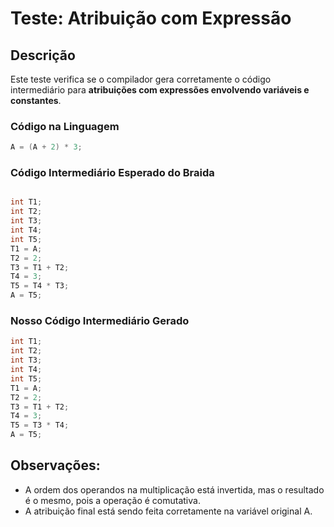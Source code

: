 # Teste: Atribuição com Expressão

## Descrição

Este teste verifica se o compilador gera corretamente o código intermediário para **atribuições com expressões envolvendo variáveis e constantes**.

### Código na Linguagem

```c
A = (A + 2) * 3;

```

### Código Intermediário Esperado do Braida

```c

int T1;
int T2;
int T3;
int T4;
int T5;
T1 = A;
T2 = 2;
T3 = T1 + T2;
T4 = 3;
T5 = T4 * T3;
A = T5;

```
### Nosso Código Intermediário Gerado 

```c
int T1;
int T2;
int T3;
int T4;
int T5;
T1 = A;
T2 = 2;
T3 = T1 + T2;
T4 = 3;
T5 = T3 * T4;
A = T5;

```

## Observações:

- A ordem dos operandos na multiplicação está invertida, mas o resultado é o mesmo, pois a operação é comutativa.
- A atribuição final está sendo feita corretamente na variável original A.

